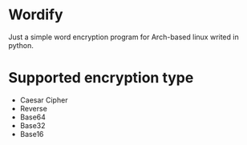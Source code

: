 # Wordify
Just a simple word encryption program for Arch-based linux writed in python.

# Supported encryption type
- Caesar Cipher
- Reverse
- Base64
- Base32
- Base16
